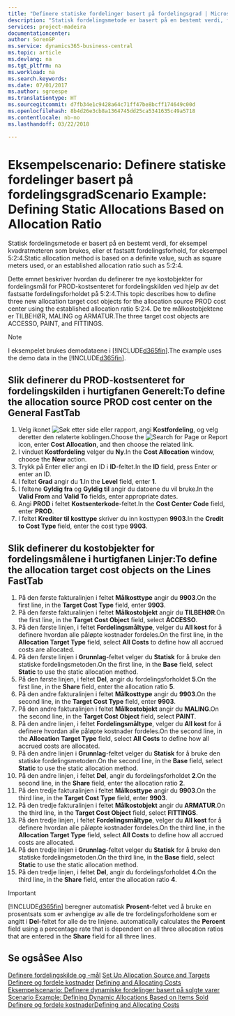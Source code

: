 ```yaml
---
title: "Definere statiske fordelinger basert på fordelingsgrad | Microsoft-dokumentasjon"
description: "Statisk fordelingsmetode er basert på en bestemt verdi, for eksempel kvadratmeteren som brukes, eller et fastsatt fordelingsforhold, for eksempel 5:2:4."
services: project-madeira
documentationcenter: 
author: SorenGP
ms.service: dynamics365-business-central
ms.topic: article
ms.devlang: na
ms.tgt_pltfrm: na
ms.workload: na
ms.search.keywords: 
ms.date: 07/01/2017
ms.author: sgroespe
ms.translationtype: HT
ms.sourcegitcommit: d7fb34e1c9428a64c71ff47be8bcff174649c00d
ms.openlocfilehash: 8b4d26e3cb8a1364745dd25ca5341635c49a5718
ms.contentlocale: nb-no
ms.lasthandoff: 03/22/2018

---
```

# <a name="scenario-example-defining-static-allocations-based-on-allocation-ratio"></a><span data-ttu-id="b0dc8-103">Eksempelscenario: Definere statiske fordelinger basert på fordelingsgrad</span><span class="sxs-lookup"><span data-stu-id="b0dc8-103">Scenario Example: Defining Static Allocations Based on Allocation Ratio</span></span>
<span data-ttu-id="b0dc8-104">Statisk fordelingsmetode er basert på en bestemt verdi, for eksempel kvadratmeteren som brukes, eller et fastsatt fordelingsforhold, for eksempel 5:2:4.</span><span class="sxs-lookup"><span data-stu-id="b0dc8-104">Static allocation method is based on a definite value, such as square meters used, or an established allocation ratio such as 5:2:4.</span></span>  

<span data-ttu-id="b0dc8-105">Dette emnet beskriver hvordan du definerer tre nye kostobjekter for fordelingsmål for PROD-kostsenteret for fordelingskilden ved hjelp av det fastsatte fordelingsforholdet på 5:2:4.</span><span class="sxs-lookup"><span data-stu-id="b0dc8-105">This topic describes how to define three new allocation target cost objects for the allocation source PROD cost center using the established allocation ratio 5:2:4.</span></span> <span data-ttu-id="b0dc8-106">De tre målkostobjektene er TILBEHØR, MALING og ARMATUR.</span><span class="sxs-lookup"><span data-stu-id="b0dc8-106">The three target cost objects are ACCESSO, PAINT, and FITTINGS.</span></span>  

> [!NOTE]  
>  <span data-ttu-id="b0dc8-107">I eksempelet brukes demodataene i [!INCLUDE[d365fin](includes/d365fin_md.md)].</span><span class="sxs-lookup"><span data-stu-id="b0dc8-107">The example uses the demo data in the [!INCLUDE[d365fin](includes/d365fin_md.md)].</span></span>  

## <a name="to-define-the-allocation-source-prod-cost-center-on-the-general-fasttab"></a><span data-ttu-id="b0dc8-108">Slik definerer du PROD-kostsenteret for fordelingskilden i hurtigfanen Generelt:</span><span class="sxs-lookup"><span data-stu-id="b0dc8-108">To define the allocation source PROD cost center on the General FastTab</span></span>  

1.  <span data-ttu-id="b0dc8-109">Velg ikonet ![Søk etter side eller rapport](media/ui-search/search_small.png "Søk etter side eller rapport"), angi **Kostfordeling**, og velg deretter den relaterte koblingen.</span><span class="sxs-lookup"><span data-stu-id="b0dc8-109">Choose the ![Search for Page or Report](media/ui-search/search_small.png "Search for Page or Report icon") icon, enter **Cost Allocation**, and then choose the related link.</span></span>  
2.  <span data-ttu-id="b0dc8-110">I vinduet **Kostfordeling** velger du **Ny**.</span><span class="sxs-lookup"><span data-stu-id="b0dc8-110">In the **Cost Allocation** window, choose the **New** action.</span></span>  
3.  <span data-ttu-id="b0dc8-111">Trykk på Enter eller angi en ID i **ID**-feltet.</span><span class="sxs-lookup"><span data-stu-id="b0dc8-111">In the **ID** field, press Enter or enter an ID.</span></span>  
4.  <span data-ttu-id="b0dc8-112">I feltet **Grad** angir du **1**.</span><span class="sxs-lookup"><span data-stu-id="b0dc8-112">In the **Level** field, enter **1**.</span></span>  
5.  <span data-ttu-id="b0dc8-113">I feltene **Gyldig fra** og **Gyldig til** angir du datoene du vil bruke.</span><span class="sxs-lookup"><span data-stu-id="b0dc8-113">In the **Valid From** and **Valid To** fields, enter appropriate dates.</span></span>  
6.  <span data-ttu-id="b0dc8-114">Angi **PROD** i feltet **Kostsenterkode**-feltet.</span><span class="sxs-lookup"><span data-stu-id="b0dc8-114">In the **Cost Center Code** field, enter **PROD**.</span></span>  
7.  <span data-ttu-id="b0dc8-115">I feltet **Krediter til kosttype** skriver du inn kosttypen **9903**.</span><span class="sxs-lookup"><span data-stu-id="b0dc8-115">In the **Credit to Cost Type** field, enter the cost type **9903**.</span></span>  

## <a name="to-define-the-allocation-target-cost-objects-on-the-lines-fasttab"></a><span data-ttu-id="b0dc8-116">Slik definerer du kostobjekter for fordelingsmålene i hurtigfanen Linjer:</span><span class="sxs-lookup"><span data-stu-id="b0dc8-116">To define the allocation target cost objects on the Lines FastTab</span></span>  

1.  <span data-ttu-id="b0dc8-117">På den første fakturalinjen i feltet **Målkosttype** angir du **9903**.</span><span class="sxs-lookup"><span data-stu-id="b0dc8-117">On the first line, in the **Target Cost Type** field, enter **9903**.</span></span>  
2.  <span data-ttu-id="b0dc8-118">På den første fakturalinjen i feltet **Målkostobjekt** angir du **TILBEHØR**.</span><span class="sxs-lookup"><span data-stu-id="b0dc8-118">On the first line, in the **Target Cost Object** field, select **ACCESSO**.</span></span>  
3.  <span data-ttu-id="b0dc8-119">På den første linjen, i feltet **Fordelingsmåltype**, velger du **All kost** for å definere hvordan alle påløpte kostnader fordeles.</span><span class="sxs-lookup"><span data-stu-id="b0dc8-119">On the first line, in the **Allocation Target Type** field, select **All Costs** to define how all accrued costs are allocated.</span></span>  
4.  <span data-ttu-id="b0dc8-120">På den første linjen i **Grunnlag**-feltet velger du **Statisk** for å bruke den statiske fordelingsmetoden.</span><span class="sxs-lookup"><span data-stu-id="b0dc8-120">On the first line, in the **Base** field, select **Static** to use the static allocation method.</span></span>  
5.  <span data-ttu-id="b0dc8-121">På den første linjen, i feltet **Del**, angir du fordelingsforholdet **5**.</span><span class="sxs-lookup"><span data-stu-id="b0dc8-121">On the first line, in the **Share** field, enter the allocation ratio **5**.</span></span>  
6.  <span data-ttu-id="b0dc8-122">På den andre fakturalinjen i feltet **Målkosttype** angir du **9903**.</span><span class="sxs-lookup"><span data-stu-id="b0dc8-122">On the second line, in the **Target Cost Type** field, enter **9903**.</span></span>  
7.  <span data-ttu-id="b0dc8-123">På den andre fakturalinjen i feltet **Målkostobjekt** angir du **MALING**.</span><span class="sxs-lookup"><span data-stu-id="b0dc8-123">On the second line, in the **Target Cost Object** field, select **PAINT**.</span></span>  
8.  <span data-ttu-id="b0dc8-124">På den andre linjen, i feltet **Fordelingsmåltype**, velger du **All kost** for å definere hvordan alle påløpte kostnader fordeles.</span><span class="sxs-lookup"><span data-stu-id="b0dc8-124">On the second line, in the **Allocation Target Type** field, select **All Costs** to define how all accrued costs are allocated.</span></span>  
9. <span data-ttu-id="b0dc8-125">På den andre linjen i **Grunnlag**-feltet velger du **Statisk** for å bruke den statiske fordelingsmetoden.</span><span class="sxs-lookup"><span data-stu-id="b0dc8-125">On the second line, in the **Base** field, select **Static** to use the static allocation method.</span></span>  
10. <span data-ttu-id="b0dc8-126">På den andre linjen, i feltet **Del**, angir du fordelingsforholdet **2**.</span><span class="sxs-lookup"><span data-stu-id="b0dc8-126">On the second line, in the **Share** field, enter the allocation ratio **2**.</span></span>  
11. <span data-ttu-id="b0dc8-127">På den tredje fakturalinjen i feltet **Målkosttype** angir du **9903**.</span><span class="sxs-lookup"><span data-stu-id="b0dc8-127">On the third line, in the **Target Cost Type** field, enter **9903**.</span></span>  
12. <span data-ttu-id="b0dc8-128">På den tredje fakturalinjen i feltet **Målkostobjekt** angir du **ARMATUR**.</span><span class="sxs-lookup"><span data-stu-id="b0dc8-128">On the third line, in the **Target Cost Object** field, select **FITTINGS**.</span></span>  
13. <span data-ttu-id="b0dc8-129">På den tredje linjen, i feltet **Fordelingsmåltype**, velger du **All kost** for å definere hvordan alle påløpte kostnader fordeles.</span><span class="sxs-lookup"><span data-stu-id="b0dc8-129">On the third line, in the **Allocation Target Type** field, select **All Costs** to define how all accrued costs are allocated.</span></span>  
14. <span data-ttu-id="b0dc8-130">På den tredje linjen i **Grunnlag**-feltet velger du **Statisk** for å bruke den statiske fordelingsmetoden.</span><span class="sxs-lookup"><span data-stu-id="b0dc8-130">On the third line, in the **Base** field, select **Static** to use the static allocation method.</span></span>  
15. <span data-ttu-id="b0dc8-131">På den tredje linjen, i feltet **Del**, angir du fordelingsforholdet **4**.</span><span class="sxs-lookup"><span data-stu-id="b0dc8-131">On the third line, in the **Share** field, enter the allocation ratio **4**.</span></span>  

> [!IMPORTANT]  
>  [!INCLUDE[d365fin](includes/d365fin_md.md)]<span data-ttu-id="b0dc8-132"> beregner automatisk **Prosent**-feltet ved å bruke en prosentsats som er avhengige av alle de tre fordelingsforholdene som er angitt i **Del**-feltet for alle de tre linjene.</span><span class="sxs-lookup"><span data-stu-id="b0dc8-132"> automatically calculates the **Percent** field using a percentage rate that is dependent on all three allocation ratios that are entered in the **Share** field for all three lines.</span></span>  

## <a name="see-also"></a><span data-ttu-id="b0dc8-133">Se også</span><span class="sxs-lookup"><span data-stu-id="b0dc8-133">See Also</span></span>  
<span data-ttu-id="b0dc8-134">[Definere fordelingskilde og -mål](finance-how-to-set-up-allocation-source-and-targets.md) </span><span class="sxs-lookup"><span data-stu-id="b0dc8-134">[Set Up Allocation Source and Targets](finance-how-to-set-up-allocation-source-and-targets.md) </span></span>  
<span data-ttu-id="b0dc8-135">[Definere og fordele kostnader](finance-define-and-allocate-costs.md) </span><span class="sxs-lookup"><span data-stu-id="b0dc8-135">[Defining and Allocating Costs](finance-define-and-allocate-costs.md) </span></span>  
<span data-ttu-id="b0dc8-136">[Eksempelscenario: Definere dynamiske fordelinger basert på solgte varer](finance-scenario-example-defining-dynamic-allocations-based-on-items-sold.md) </span><span class="sxs-lookup"><span data-stu-id="b0dc8-136">[Scenario Example: Defining Dynamic Allocations Based on Items Sold](finance-scenario-example-defining-dynamic-allocations-based-on-items-sold.md) </span></span>  
[<span data-ttu-id="b0dc8-137">Definere og fordele kostnader</span><span class="sxs-lookup"><span data-stu-id="b0dc8-137">Defining and Allocating Costs</span></span>](finance-define-and-allocate-costs.md)

